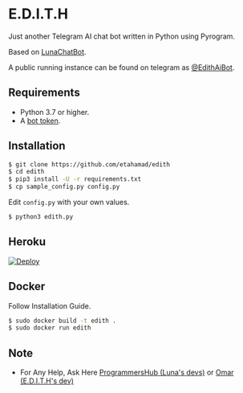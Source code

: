 # E.D.I.T.H
Just another Telegram AI chat bot written in Python using Pyrogram.

Based on [LunaChatBot](https://github.com/TheHamkerCat/LunaChatBot).

A public running instance can be found on telegram as [@EdithAiBot](https://t.me/EdithAiBot).

## Requirements

- Python 3.7 or higher.
- A [bot token](//t.me/botfather).


## Installation

```sh
$ git clone https://github.com/etahamad/edith
$ cd edith
$ pip3 install -U -r requirements.txt
$ cp sample_config.py config.py
```
Edit `config.py` with your own values.
```sh
$ python3 edith.py
```


## Heroku

[![Deploy](https://www.herokucdn.com/deploy/button.svg)](https://heroku.com/deploy?template=https://github.com/etahamad/edith/tree/master)


## Docker

Follow Installation Guide.
```sh
$ sudo docker build -t edith .
$ sudo docker run edith
```

## Note

- For Any Help, Ask Here [ProgrammersHub (Luna's devs)](https://t.me/PatheticProgrammers) or [Omar (E.D.I.T.H's dev)](https://t.me/etahamad)
